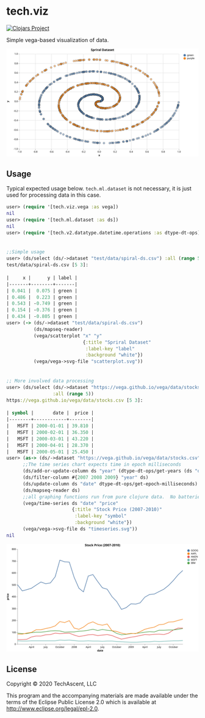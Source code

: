 # tech.viz


[![Clojars Project](https://img.shields.io/clojars/v/techascent/tech.viz.svg)](https://clojars.org/techascent/tech.viz)

Simple vega-based visualization of data.

![spiral](images/scatterplot.svg)


## Usage


Typical expected usage below.  `tech.ml.dataset` is not necessary, it is just used
for processing data in this case.

```clojure
user> (require '[tech.viz.vega :as vega])
nil
user> (require '[tech.ml.dataset :as ds])
nil
user> (require '[tech.v2.datatype.datetime.operations :as dtype-dt-ops])


;;Simple usage
user> (ds/select (ds/->dataset "test/data/spiral-ds.csv") :all (range 5))
test/data/spiral-ds.csv [5 3]:

|     x |      y | label |
|-------+--------+-------|
| 0.041 |  0.075 | green |
| 0.486 |  0.223 | green |
| 0.543 | -0.749 | green |
| 0.154 | -0.376 | green |
| 0.434 | -0.805 | green |
user> (-> (ds/->dataset "test/data/spiral-ds.csv")
          (ds/mapseq-reader)
          (vega/scatterplot "x" "y"
                            {:title "Spriral Dataset"
                             :label-key "label"
                             :background "white"})
          (vega/vega->svg-file "scatterplot.svg"))


;; More involved data processing
user> (ds/select (ds/->dataset "https://vega.github.io/vega/data/stocks.csv")
                 :all (range 5))
https://vega.github.io/vega/data/stocks.csv [5 3]:

| symbol |       date |  price |
|--------+------------+--------|
|   MSFT | 2000-01-01 | 39.810 |
|   MSFT | 2000-02-01 | 36.350 |
|   MSFT | 2000-03-01 | 43.220 |
|   MSFT | 2000-04-01 | 28.370 |
|   MSFT | 2000-05-01 | 25.450 |
user> (as-> (ds/->dataset "https://vega.github.io/vega/data/stocks.csv") ds
      ;;The time series chart expects time in epoch milliseconds
      (ds/add-or-update-column ds "year" (dtype-dt-ops/get-years (ds "date")))
      (ds/filter-column #{2007 2008 2009} "year" ds)
      (ds/update-column ds "date" dtype-dt-ops/get-epoch-milliseconds)
      (ds/mapseq-reader ds)
	  ;;all graphing functions run from pure clojure data.  No batteries required.
      (vega/time-series ds "date" "price"
                        {:title "Stock Price (2007-2010)"
                         :label-key "symbol"
                         :background "white"})
      (vega/vega->svg-file ds "timeseries.svg"))
nil
```

![timeseries](images/timeseries.svg)

## License

Copyright © 2020 TechAscent, LLC

This program and the accompanying materials are made available under the
terms of the Eclipse Public License 2.0 which is available at
http://www.eclipse.org/legal/epl-2.0.
